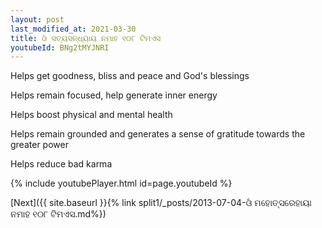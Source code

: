 ```yaml
---
layout: post
last_modified_at: 2021-03-30
title: ଓଁ ସତ୍ୟସନ୍ଧ୍ୟାୟ ନମାହ ୧୦୮ ଟିମଏସ
youtubeId: BNg2tMYJNRI
---
```

 
 
Helps get goodness, bliss and peace and God's blessings
 
Helps remain focused, help generate inner energy 
 
Helps boost physical and mental health 
 
Helps remain grounded and generates a sense of gratitude towards the greater power 
 
Helps reduce bad karma
 
 
 
 


{% include youtubePlayer.html id=page.youtubeId %}
 
[Next]({{ site.baseurl }}{% link  split1/_posts/2013-07-04-ଓଁ ମହୋତ୍ସରେହାୟା ନମାହ ୧୦୮ ଟିମଏସ.md%})
 
